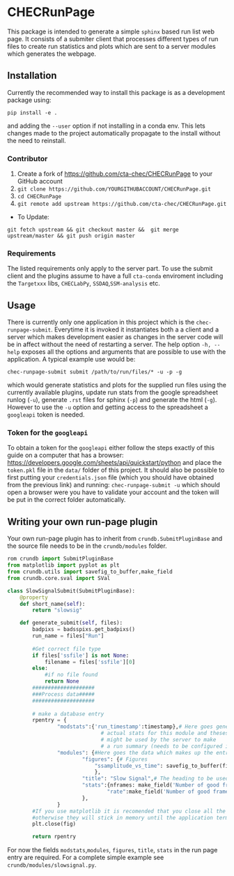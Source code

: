 # CHECRunPage
This package is intended to generate a simple `sphinx` based run list web page. It consists of a submiter client that processes different types of run files to create run statistics and plots which are sent to a server modules which generates the webpage. 

## Installation
Currently the recommended way to install this package is as a development package using:

`pip install -e .`

and adding the `--user` option if not installing in a conda env. This lets changes made to the project automatically propagate to the install without the need to reinstall.

### Contributor
1. Create a fork of https://github.com/cta-chec/CHECRunPage to your GitHub 
account
2. `git clone https://github.com/YOURGITHUBACCOUNT/CHECRunPage.git`
3. `cd CHECRunPage`
4. `git remote add upstream https://github.com/cta-chec/CHECRunPage.git`
* To Update: 

```git fetch upstream && git checkout master &&  git merge upstream/master && git push origin master```


### Requirements

The listed requirements only apply to the server part. To use the submit client and the plugins assume to have a full `cta-conda` enviroment including the `Targetxxx` libs, `CHECLabPy`, `SSDAQ`,`SSM-analysis` etc.

## Usage

There is currently only one application in this project which is the `chec-runpage-submit`. Everytime it is invoked it instantiates both a a client and a server which makes development easier as changes in the server code will be in affect without the need of restarting a server. The help option `-h, --help` exposes all the options and arguments that are possible to use with the application. A typical example use would be:

```shell
chec-runpage-submit submit /path/to/run/files/* -u -p -g
```
which would generate statistics and plots for the supplied run files using the currently available plugins, update run stats from the google spreadsheet runlog (`-u`), generate `.rst` files for sphinx (`-p`) and generate the html (`-g`).  However to use the `-u` option and getting access to the spreadsheet a `googleapi` token is needed. 


### Token for the `googleapi`
To obtain a token for the `googleapi` either follow the steps exactly of this guide on a computer that has a browser: https://developers.google.com/sheets/api/quickstart/python and place the `token.pkl` file in the `data/` folder of this project. It should also be possible to first putting your `credentials.json` file (which you should have obtained from the previous link) and running: `chec-runpage-submit -u` which should open a browser were you have to validate your account and the token will be put in the correct folder automatically. 



## Writing your own run-page plugin

Your own run-page plugin has to inherit from `crundb.SubmitPluginBase` and the source file needs to be in the `crundb/modules` folder. 


```python
rom crundb import SubmitPluginBase
from matplotlib import pyplot as plt
from crundb.utils import savefig_to_buffer,make_field
from crundb.core.sval import SVal

class SlowSignalSubmit(SubmitPluginBase):
    @property
    def short_name(self):
        return "slowsig"

    def generate_submit(self, files):
        badpixs = badsspixs.get_badpixs()
        run_name = files["Run"]
        
        #Get correct file type
        if files['ssfile'] is not None:
            filename = files['ssfile'][0]
        else:
            #if no file found
            return None
        ####################
        ###Process data#####
        ####################
        
        # make a database entry
        rpentry = {
                "modstats":{'run_timestamp':timestamp},# Here goes general stats that does not really belong in the 
                              # actual stats for this module and theses data 
                              # might be used by the server to make
                              # a run summary (needs to be configured in `pageconf.yaml)
                "modules": {#Here goes the data which makes up the entry in the run page
                        "figures": {# Figures
                            "ssamplitude_vs_time": savefig_to_buffer(fig),#we send the actual png and not the matplotlib figure
                            },
                        "title": "Slow Signal",# The heading to be used for this section
                        "stats":{nframes: make_field('Number of good frames',nframes),
                                "rate":make_field('Number of good frames',SVal(rate,'Hz'))}
                        },
                }
        #If you use matplotlib it is recomended that you close all the figures after saving them to buffer, 
        #otherwise they will stick in memory until the application terminates
        plt.close(fig)

        return rpentry            
```
For now the fields `modstats`,`modules`, `figures`, `title`, `stats` in the run page entry are required. For a complete simple example see `crundb/modules/slowsignal.py`. 
